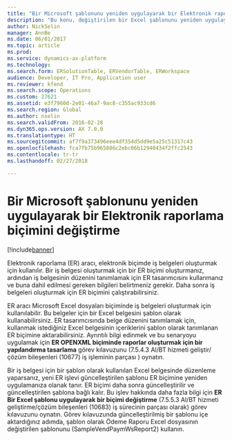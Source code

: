 ```yaml
---
title: "Bir Microsoft şablonunu yeniden uygulayarak bir Elektronik raporlama biçimini değiştirme"
description: "Bu konu, değiştirilen bir Excel şablonunu yeniden uygulayarak iş belgeleri oluşturmak için kullanılan Elektronik raporlama (ER) biçimini nasıl değiştirebileceğiniz konusunda bilgiler sağlar."
author: NickSelin
manager: AnnBe
ms.date: 06/01/2017
ms.topic: article
ms.prod: 
ms.service: dynamics-ax-platform
ms.technology: 
ms.search.form: ERSolutionTable, ERVendorTable, ERWorkspace
audience: Developer, IT Pro, Application user
ms.reviewer: kfend
ms.search.scope: Operations
ms.custom: 27621
ms.assetid: e3f7960d-2e01-46a7-9ac8-c355ac933cd6
ms.search.region: Global
ms.author: nselin
ms.search.validFrom: 2016-02-28
ms.dyn365.ops.version: AX 7.0.0
ms.translationtype: HT
ms.sourcegitcommit: af7f9a373496eee4df354d5dd9e5a25c51317c43
ms.openlocfilehash: fca7fb75b965886c2ebc06b12940434f2ffc2543
ms.contentlocale: tr-tr
ms.lasthandoff: 02/27/2018

---
```

# <a name="modify-an-electronic-reporting-format-by-reapplying-a-microsoft-excel-template"></a>Bir Microsoft şablonunu yeniden uygulayarak bir Elektronik raporlama biçimini değiştirme

[!include[banner](../includes/banner.md)]

Elektronik raporlama (ER) aracı, elektronik biçimde iş belgeleri oluşturmak için kullanılır. Bir iş belgesi oluşturmak için bir ER biçimi oluşturmanız, ardından iş belgesinin düzenini tanımlamak için ER tasarımcısını kullanmanız ve buna dahil edilmesi gereken bilgileri belirtmeniz gerekir. Daha sonra iş belgeleri oluşturmak için ER biçimini çalıştırabilirsiniz.

ER aracı Microsoft Excel dosyaları biçiminde iş belgeleri oluşturmak için kullanılabilir. Bu belgeler için bir Excel belgesini şablon olarak kullanabilirsiniz. ER tasarımcısında belge düzenini tanımlamak için, kullanmak istediğiniz Excel belgesinin içeriklerini şablon olarak tanımlanan ER biçimine aktarabilirsiniz. Ayrıntılı bilgi edinmek ve bu senaryoyu uygulamak için **ER OPENXML biçiminde raporlar oluşturmak için bir yapılandırma tasarlama** görev kılavuzunu (7.5.4.3 Al/BT hizmeti geliştir/çözüm bileşenleri (10677) iş işleminin parçası ) oynatın.

Bir iş belgesi için bir şablon olarak kullanılan Excel belgesinde düzenleme yaparsanız, yeni ER işlevi güncelleştirilen şablonu ER biçimine yeniden uygulamanıza olanak tanır. ER biçimi daha sonra güncelleştirilir ve güncelleştirilen şablona bağlı kalır. Bu işlev hakkında daha fazla bilgi için **ER Bir Excel şablonu uygulayarak bir biçimi değiştirme** (7.5.5.3 Al/BT hizmeti geliştirme/çözüm bileşenleri (10683) iş sürecinin parçası olarak) görev kılavuzunu oynatın. Görev kılavuzunda güncelleştirilmiş bir şablonu içe aktardığınız adımda, şablon olarak Ödeme Raporu Excel dosyasının değiştirilen şablonunu (SampleVendPaymWsReport2) kullanın.

